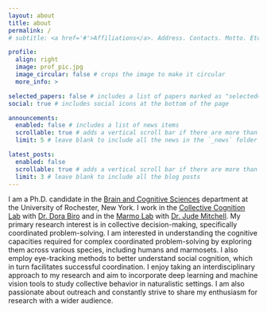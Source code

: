```yaml
---
layout: about
title: about
permalink: /
# subtitle: <a href='#'>Affiliations</a>. Address. Contacts. Motto. Etc.

profile:
  align: right
  image: prof_pic.jpg
  image_circular: false # crops the image to make it circular
  more_info: >

selected_papers: false # includes a list of papers marked as "selected={true}"
social: true # includes social icons at the bottom of the page

announcements:
  enabled: false # includes a list of news items
  scrollable: true # adds a vertical scroll bar if there are more than 3 news items
  limit: 5 # leave blank to include all the news in the `_news` folder

latest_posts:
  enabled: false
  scrollable: true # adds a vertical scroll bar if there are more than 3 new posts items
  limit: 3 # leave blank to include all the blog posts
---
```


I am a Ph.D. candidate in the [Brain and Cognitive Sciences](http://www.sas.rochester.edu/bcs/) department at the University of Rochester, New York. I work in the [Collective Cognition Lab](https://collcoglab.bcs.rochester.edu) with [Dr. Dora Biro](http://www.sas.rochester.edu/bcs/people/faculty/biro_dora/index.html) and in the [Marmo Lab](https://marmolab.bcs.rochester.edu/) with [Dr. Jude Mitchell](http://www.sas.rochester.edu/bcs/people/faculty/mitchell_jude/index.html). My primary research interest is in collective decision-making, specifically coordinated problem-solving. I am interested in understanding the cognitive capacities required for complex coordinated problem-solving by exploring them across various species, including humans and marmosets. I also employ eye-tracking methods to better understand social cognition, which in turn facilitates successful coordination. I enjoy taking an interdisciplinary approach to my research and aim to incorporate deep learning and machine vision tools to study collective behavior in naturalistic settings. I am also passionate about outreach and constantly strive to share my enthusiasm for research with a wider audience.
